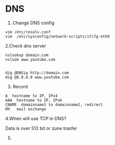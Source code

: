 # DNS

1. Change DNS config

```text
vim /etc/resolv.conf 
vim  /etc/sysconfig/network-scripts/ifcfg-eth0
```

2.Check dns server

```text
nslookup domain.com
nslook www.youtube.com


dig @DNSip http://domain.com
dig @8.8.8.8 www.youtube.com
```

3. Record

```text
A  hostname to IP, IPv4
AAA  hostname to IP, IPv6
CNAME  domainname1 to domainname2, redirect
MX   mail exchange
```

4.When will use TCP in DNS?

Data is over 512 bit  or  zune trasfer 

5.

